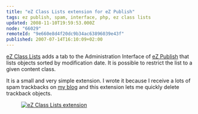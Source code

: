 ```yaml
---
title: "eZ Class Lists extension for eZ Publish"
tags: ez publish, spam, interface, php, ez class lists
updated: 2008-11-10T19:59:53.000Z
node: "66029"
remoteId: "9e660e8d4f20dc9b34ac63896039e43f"
published: 2007-07-14T16:10:09+02:00
---
```


[eZ Class Lists](http://projects.ez.no/ezclasslists) adds a tab to the Administration Interface of [eZ Publish](/tag/ez-publish) that lists objects sorted by modification date. It is possible to restrict the list to a given content class.


It is a small and very simple extension. I wrote it because I receive a lots of spam trackbacks on [my blog](/) and this extension lets me quickly delete trackback objects.

<figure class="object-center"><a href="/images/ez-class-lists-extension.png"><img src="/images/660x/ez-class-lists-extension.png" alt="eZ Class Lists extension">
</a></figure>

